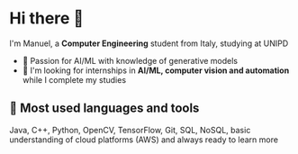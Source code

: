 # Hi there 👋
I'm Manuel, a **Computer Engineering** student from Italy, studying at UNIPD
- 🌱 Passion for AI/ML with knowledge of generative models
- 🫡 I'm looking for internships in **AI/ML, computer vision and automation** while I complete my studies

## 🤖 Most used languages and tools
Java, C++, Python, OpenCV, TensorFlow, Git, SQL, NoSQL, basic understanding of cloud platforms (AWS) and always ready to learn more

